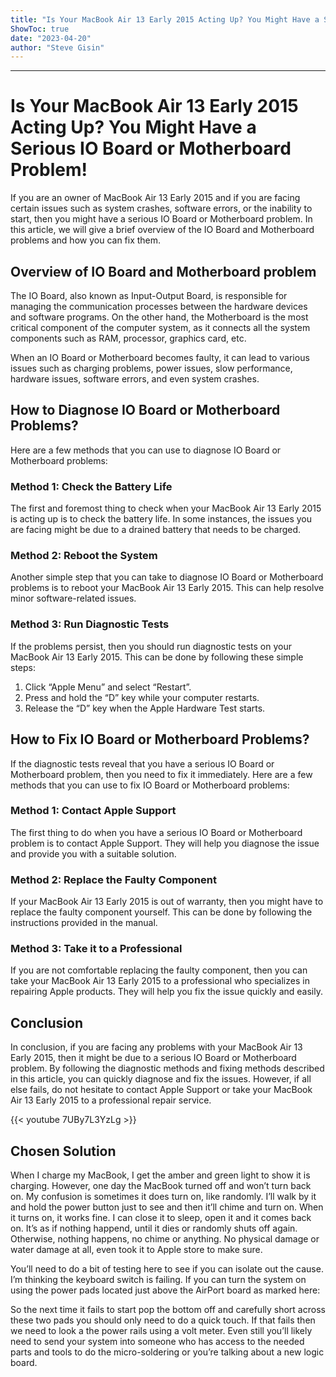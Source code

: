 ```yaml
---
title: "Is Your MacBook Air 13 Early 2015 Acting Up? You Might Have a Serious IO Board or Motherboard Problem!"
ShowToc: true 
date: "2023-04-20"
author: "Steve Gisin"
---
```

*****
# Is Your MacBook Air 13 Early 2015 Acting Up? You Might Have a Serious IO Board or Motherboard Problem!

If you are an owner of MacBook Air 13 Early 2015 and if you are facing certain issues such as system crashes, software errors, or the inability to start, then you might have a serious IO Board or Motherboard problem. In this article, we will give a brief overview of the IO Board and Motherboard problems and how you can fix them.

## Overview of IO Board and Motherboard problem

The IO Board, also known as Input-Output Board, is responsible for managing the communication processes between the hardware devices and software programs. On the other hand, the Motherboard is the most critical component of the computer system, as it connects all the system components such as RAM, processor, graphics card, etc.

When an IO Board or Motherboard becomes faulty, it can lead to various issues such as charging problems, power issues, slow performance, hardware issues, software errors, and even system crashes.

## How to Diagnose IO Board or Motherboard Problems?

Here are a few methods that you can use to diagnose IO Board or Motherboard problems:

### Method 1: Check the Battery Life

The first and foremost thing to check when your MacBook Air 13 Early 2015 is acting up is to check the battery life. In some instances, the issues you are facing might be due to a drained battery that needs to be charged.

### Method 2: Reboot the System

Another simple step that you can take to diagnose IO Board or Motherboard problems is to reboot your MacBook Air 13 Early 2015. This can help resolve minor software-related issues.

### Method 3: Run Diagnostic Tests

If the problems persist, then you should run diagnostic tests on your MacBook Air 13 Early 2015. This can be done by following these simple steps:

1. Click “Apple Menu” and select “Restart”.
2. Press and hold the “D” key while your computer restarts.
3. Release the “D” key when the Apple Hardware Test starts.

## How to Fix IO Board or Motherboard Problems?

If the diagnostic tests reveal that you have a serious IO Board or Motherboard problem, then you need to fix it immediately. Here are a few methods that you can use to fix IO Board or Motherboard problems:

### Method 1: Contact Apple Support

The first thing to do when you have a serious IO Board or Motherboard problem is to contact Apple Support. They will help you diagnose the issue and provide you with a suitable solution.

### Method 2: Replace the Faulty Component

If your MacBook Air 13 Early 2015 is out of warranty, then you might have to replace the faulty component yourself. This can be done by following the instructions provided in the manual.

### Method 3: Take it to a Professional

If you are not comfortable replacing the faulty component, then you can take your MacBook Air 13 Early 2015 to a professional who specializes in repairing Apple products. They will help you fix the issue quickly and easily.

## Conclusion

In conclusion, if you are facing any problems with your MacBook Air 13 Early 2015, then it might be due to a serious IO Board or Motherboard problem. By following the diagnostic methods and fixing methods described in this article, you can quickly diagnose and fix the issues. However, if all else fails, do not hesitate to contact Apple Support or take your MacBook Air 13 Early 2015 to a professional repair service.

{{< youtube 7UBy7L3YzLg >}} 



## Chosen Solution
 When I charge my MacBook, I get the amber and green light to show it is charging. However, one day the MacBook turned off and won’t turn back on. My confusion is sometimes it does turn on, like randomly. I’ll walk by it and hold the power button just to see and then it’ll chime and turn on. When it turns on, it works fine. I can close it to sleep, open it and it comes back on. It’s as if nothing happend, until it dies or randomly shuts off again. Otherwise, nothing happens, no chime or anything. No physical damage or water damage at all, even took it to Apple store to make sure.

 You’ll need to do a bit of testing here to see if you can isolate out the cause. I’m thinking the keyboard switch is failing. If you can turn the system on using the power pads located just above the AirPort board as marked here:

So the next time it fails to start pop the bottom off and carefully short across these two pads you should only need to do a quick touch. If that fails then we need to look a the power rails using a volt meter. Even still you’ll likely need to send your system into someone who has access to the needed parts and tools to do the micro-soldering or you’re talking about a new logic board.




